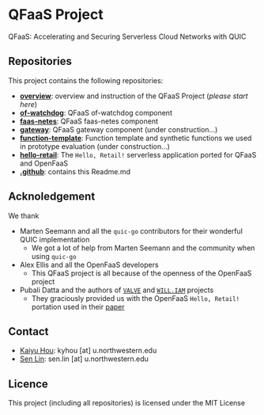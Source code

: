 # QFaaS Project

QFaaS: Accelerating and Securing Serverless Cloud Networks with QUIC

## Repositories

This project contains the following repositories:

 - [**overview**](https://github.com/qfaas-project/overview): overview and instruction of the QFaaS Project (*please start here*)
 - [**of-watchdog**](https://github.com/qfaas-project/of-watchdog): QFaaS of-watchdog component
 - [**faas-netes**](https://github.com/qfaas-project/faas-netes): QFaaS faas-netes component
 - [**gateway**](#): QFaaS gateway component (under construction...)
 - [**function-template**](#): Function template and synthetic functions we used in prototype evaluation (under construction...)
 - [**hello-retail**](https://github.com/qfaas-project/hello-retail): The `Hello, Retail!` serverless application ported for QFaaS and OpenFaaS
 - [**.github**](https://github.com/qfaas-project/.github): contains this Readme.md
 
 ## Acknoledgement
 
 We thank
 
  - Marten Seemann and all the `quic-go` contributors for their wonderful QUIC implementation
    - We got a lot of help from Marten Seemann and the community when using `quic-go`
  - Alex Ellis and all the OpenFaaS developers
    - This QFaaS project is all because of the openness of the OpenFaaS project
  - Pubali Datta and the authors of [`VALVE`](https://pdatta2.web.illinois.edu/files/DattaWWW20.pdf) and [`WILL.IAM`](https://pdatta2.web.illinois.edu/publication/william/william.pdf) projects
    - They graciously provided us with the OpenFaaS `Hello, Retail!` portation used in their [paper](https://pdatta2.web.illinois.edu/publication/william/william.pdf)
 
 ## Contact
 
  - [Kaiyu Hou](https://kyhou.com/): kyhou [at] u.northwestern.edu
  - [Sen Lin](https://senlin.dev/): sen.lin [at] u.northwestern.edu
  
 ## Licence
 
 This project (including all repositories) is licensed under the MIT License
